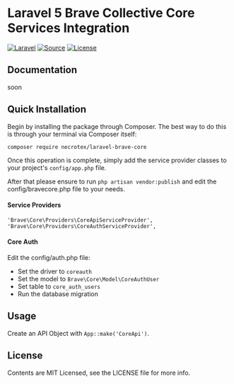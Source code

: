 Laravel 5 Brave Collective Core Services Integration
===================
[![Laravel](https://img.shields.io/badge/Laravel-5.0-orange.svg?style=flat-square)](http://laravel.com)
[![Source](https://img.shields.io/badge/source-laravel--brave--core-blue.svg?style=flat-square)](https://github.com/necrotex/laravel-brave-core)
[![License](http://img.shields.io/badge/license-MIT-brightgreen.svg?style=flat-square)](https://tldrlegal.com/license/mit-license)


Documentation
-------------
soon

Quick Installation
------------------
Begin by installing the package through Composer. The best way to do this is through your terminal via Composer itself:

```composer require necrotex/laravel-brave-core```

Once this operation is complete, simply add the service provider classes to your project's `config/app.php` file.

After that please ensure to run `php artisan vendor:publish` and edit the config/bravecore.php file to your needs.

#### Service Providers

```
'Brave\Core\Providers\CoreApiServiceProvider',
'Brave\Core\Providers\CoreAuthServiceProvider',
```

#### Core Auth
Edit the config/auth.php file:

* Set the driver to `coreauth`
* Set the model to `Brave\Core\Model\CoreAuthUser`
* Set table to `core_auth_users`
* Run the database migration 

Usage
------------------
Create an API Object with `App::make('CoreApi')`.

License
------------------
Contents are MIT Licensed, see the LICENSE file for more info.
